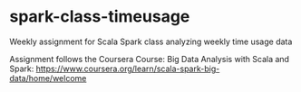 # spark-class-timeusage

Weekly assignment for Scala Spark class analyzing weekly time usage data

Assignment follows the Coursera Course: Big Data Analysis with Scala and Spark: https://www.coursera.org/learn/scala-spark-big-data/home/welcome